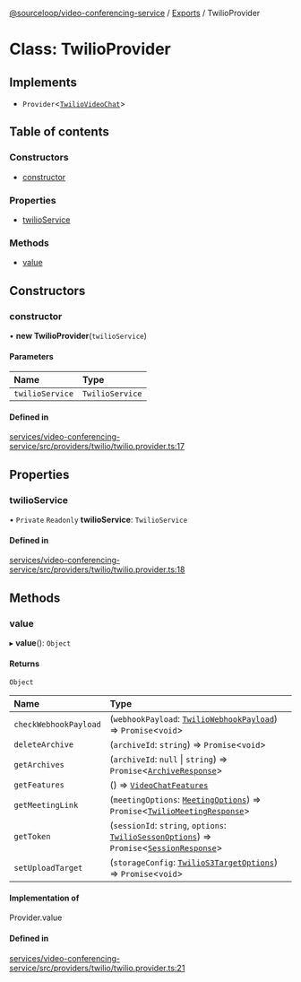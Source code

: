 [@sourceloop/video-conferencing-service](../README.md) / [Exports](../modules.md) / TwilioProvider

# Class: TwilioProvider

## Implements

- `Provider`<[`TwilioVideoChat`](../interfaces/TwilioVideoChat.md)\>

## Table of contents

### Constructors

- [constructor](TwilioProvider.md#constructor)

### Properties

- [twilioService](TwilioProvider.md#twilioservice)

### Methods

- [value](TwilioProvider.md#value)

## Constructors

### constructor

• **new TwilioProvider**(`twilioService`)

#### Parameters

| Name | Type |
| :------ | :------ |
| `twilioService` | `TwilioService` |

#### Defined in

[services/video-conferencing-service/src/providers/twilio/twilio.provider.ts:17](https://github.com/sourcefuse/loopback4-microservice-catalog/blob/bc2553587/services/video-conferencing-service/src/providers/twilio/twilio.provider.ts#L17)

## Properties

### twilioService

• `Private` `Readonly` **twilioService**: `TwilioService`

#### Defined in

[services/video-conferencing-service/src/providers/twilio/twilio.provider.ts:18](https://github.com/sourcefuse/loopback4-microservice-catalog/blob/bc2553587/services/video-conferencing-service/src/providers/twilio/twilio.provider.ts#L18)

## Methods

### value

▸ **value**(): `Object`

#### Returns

`Object`

| Name | Type |
| :------ | :------ |
| `checkWebhookPayload` | (`webhookPayload`: [`TwilioWebhookPayload`](../interfaces/TwilioWebhookPayload.md)) => `Promise`<`void`\> |
| `deleteArchive` | (`archiveId`: `string`) => `Promise`<`void`\> |
| `getArchives` | (`archiveId`: ``null`` \| `string`) => `Promise`<[`ArchiveResponse`](../interfaces/ArchiveResponse.md)\> |
| `getFeatures` | () => [`VideoChatFeatures`](../interfaces/VideoChatFeatures.md) |
| `getMeetingLink` | (`meetingOptions`: [`MeetingOptions`](../interfaces/MeetingOptions.md)) => `Promise`<[`TwilioMeetingResponse`](../interfaces/TwilioMeetingResponse.md)\> |
| `getToken` | (`sessionId`: `string`, `options`: [`TwilioSessonOptions`](../interfaces/TwilioSessonOptions.md)) => `Promise`<[`SessionResponse`](../interfaces/SessionResponse.md)\> |
| `setUploadTarget` | (`storageConfig`: [`TwilioS3TargetOptions`](../interfaces/TwilioS3TargetOptions.md)) => `Promise`<`void`\> |

#### Implementation of

Provider.value

#### Defined in

[services/video-conferencing-service/src/providers/twilio/twilio.provider.ts:21](https://github.com/sourcefuse/loopback4-microservice-catalog/blob/bc2553587/services/video-conferencing-service/src/providers/twilio/twilio.provider.ts#L21)
